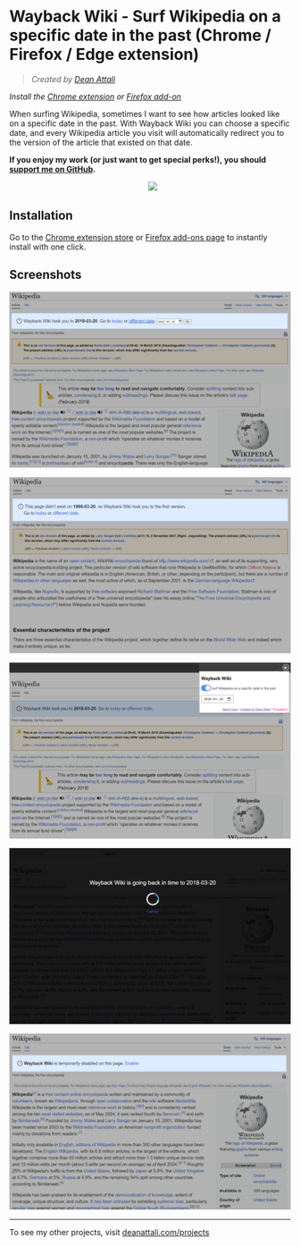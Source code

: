 # Wayback Wiki - Surf Wikipedia on a specific date in the past (Chrome / Firefox / Edge extension)

> *Created by [Dean Attali](https://deanattali.com)*

_Install the [Chrome extension](https://chromewebstore.google.com/detail/wayback-wiki/paodbmenneplknjlgdbjlhgpojcngnnc) or [Firefox add-on](https://addons.mozilla.org/en-CA/firefox/addon/wayback-wiki/)_

When surfing Wikipedia, sometimes I want to see how articles looked like on a specific date in the past. With Wayback Wiki you can choose a specific date, and every Wikipedia article you visit will automatically redirect you to the version of the article that existed on that date.

**If you enjoy my work (or just want to get special perks!), you should [support me on GitHub](https://github.com/sponsors/daattali).**

<p align="center">

<a style="display: inline-block; margin-left: 10px;" href="https://github.com/sponsors/daattali">
<img height="35" src="https://i.imgur.com/034B8vq.png" /> </a>

</p>

## Installation

Go to the [Chrome extension store](https://chromewebstore.google.com/detail/wayback-wiki/paodbmenneplknjlgdbjlhgpojcngnnc) or [Firefox add-ons page](https://addons.mozilla.org/en-CA/firefox/addon/wayback-wiki/) to instantly install with one click.

## Screenshots

[![](https://github.com/daattali/wayback-wiki-extension/blob/master/img/doc/screenshot-success.png)](https://github.com/daattali/wayback-wiki-extension/blob/master/img/doc/screenshot-success.png)

[![](https://github.com/daattali/wayback-wiki-extension/blob/master/img/doc/screenshot-reverse.png)](https://github.com/daattali/wayback-wiki-extension/blob/master/img/doc/screenshot-reverse.png)

[![](https://github.com/daattali/wayback-wiki-extension/blob/master/img/doc/screenshot-options.png)](https://github.com/daattali/wayback-wiki-extension/blob/master/img/doc/screenshot-options.png)

[![](https://github.com/daattali/wayback-wiki-extension/blob/master/img/doc/screenshot-loading.png)](https://github.com/daattali/wayback-wiki-extension/blob/master/img/doc/screenshot-loading.png)

[![](https://github.com/daattali/wayback-wiki-extension/blob/master/img/doc/screenshot-temp-disabled.png)](https://github.com/daattali/wayback-wiki-extension/blob/master/img/doc/screenshot-temp-disabled.png)

---

To see my other projects, visit [deanattali.com/projects](https://deanattali.com/projects)
